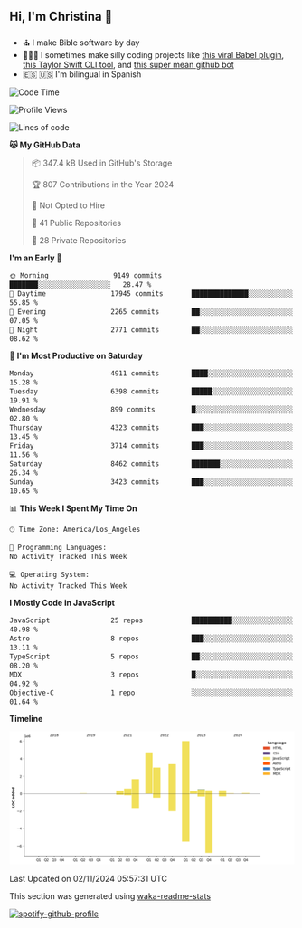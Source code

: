 ## Hi, I'm Christina 👋

- ⛪️ I make Bible software by day
- 👩🏼‍💻 I sometimes make silly coding projects like [this viral Babel plugin](https://www.instagram.com/reel/Cxvwz76vBus/), [this Taylor Swift CLI tool](https://github.com/christina-de-martinez/swift-commits), and [this super mean github bot](https://github.com/christina-de-martinez/roast-my-code)
- 🇪🇸 🇺🇸 I'm bilingual in Spanish

<!--START_SECTION:waka-->
![Code Time](http://img.shields.io/badge/Code%20Time-0%20secs-blue)

![Profile Views](http://img.shields.io/badge/Profile%20Views-0-blue)

![Lines of code](https://img.shields.io/badge/From%20Hello%20World%20I%27ve%20Written-21.1%20million%20lines%20of%20code-blue)

**🐱 My GitHub Data**

> 📦 347.4 kB Used in GitHub's Storage
 >
> 🏆 807 Contributions in the Year 2024
 >
> 🚫 Not Opted to Hire
 >
> 📜 41 Public Repositories
 >
> 🔑 28 Private Repositories
 >
**I'm an Early 🐤**

```text
🌞 Morning                9149 commits        ███████░░░░░░░░░░░░░░░░░░   28.47 %
🌆 Daytime                17945 commits       ██████████████░░░░░░░░░░░   55.85 %
🌃 Evening                2265 commits        ██░░░░░░░░░░░░░░░░░░░░░░░   07.05 %
🌙 Night                  2771 commits        ██░░░░░░░░░░░░░░░░░░░░░░░   08.62 %
```
📅 **I'm Most Productive on Saturday**

```text
Monday                   4911 commits        ████░░░░░░░░░░░░░░░░░░░░░   15.28 %
Tuesday                  6398 commits        █████░░░░░░░░░░░░░░░░░░░░   19.91 %
Wednesday                899 commits         █░░░░░░░░░░░░░░░░░░░░░░░░   02.80 %
Thursday                 4323 commits        ███░░░░░░░░░░░░░░░░░░░░░░   13.45 %
Friday                   3714 commits        ███░░░░░░░░░░░░░░░░░░░░░░   11.56 %
Saturday                 8462 commits        ███████░░░░░░░░░░░░░░░░░░   26.34 %
Sunday                   3423 commits        ███░░░░░░░░░░░░░░░░░░░░░░   10.65 %
```


📊 **This Week I Spent My Time On**

```text
🕑︎ Time Zone: America/Los_Angeles

💬 Programming Languages:
No Activity Tracked This Week

💻 Operating System:
No Activity Tracked This Week
```

**I Mostly Code in JavaScript**

```text
JavaScript               25 repos            ██████████░░░░░░░░░░░░░░░   40.98 %
Astro                    8 repos             ███░░░░░░░░░░░░░░░░░░░░░░   13.11 %
TypeScript               5 repos             ██░░░░░░░░░░░░░░░░░░░░░░░   08.20 %
MDX                      3 repos             █░░░░░░░░░░░░░░░░░░░░░░░░   04.92 %
Objective-C              1 repo              ░░░░░░░░░░░░░░░░░░░░░░░░░   01.64 %
```



**Timeline**

![Lines of Code chart](https://raw.githubusercontent.com/christina-de-martinez/christina-de-martinez/main/assets/bar_graph.png)


 Last Updated on 02/11/2024 05:57:31 UTC
<!--END_SECTION:waka-->

This section was generated using [waka-readme-stats](https://github.com/anmol098/waka-readme-stats)

[![spotify-github-profile](https://spotify-github-profile.kittinanx.com/api/view?uid=1228436873&cover_image=true&theme=default&show_offline=false&background_color=121212&interchange=false&bar_color=53b14f&bar_color_cover=false)](https://spotify-github-profile.kittinanx.com/api/view?uid=1228436873&redirect=true)
